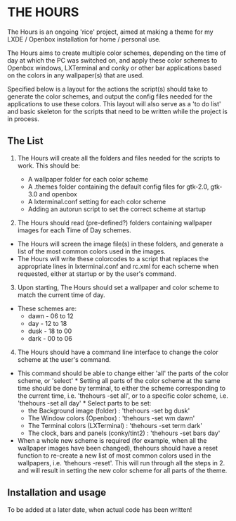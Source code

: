 # THE HOURS

The Hours is an ongoing 'rice' project, aimed at making a theme for my LXDE / Openbox installation for home / personal use.

The Hours aims to create multiple color schemes, depending on the time of day at which the PC was switched on, and apply these color schemes to Openbox windows, LXTerminal and conky or other bar applications based on the colors in any wallpaper(s) that are used.

Specified below is a layout for the actions the script(s) should take to generate the color schemes, and output the config files needed for the applications to use these colors. This layout will also serve as a 'to do list' and basic skeleton for the scripts that need to be written while the project is in process.

## The List  

1.    The Hours will create all the folders and files needed for the scripts to work. This should be:
      - A wallpaper folder for each color scheme
      - A .themes folder containing the default config files for gtk-2.0, gtk-3.0 and openbox
      - A lxterminal.conf setting for each color scheme
      - Adding an autorun script to set the correct scheme at startup

2.    The Hours should read (pre-defined?) folders containing wallpaper images for each Time of Day schemes.
  -   The Hours will screen the image file(s) in these folders, and generate a list of the most common colors used in the images.
  -   The Hours will write these colorcodes to a script that replaces the appropriate lines in lxterminal.conf and rc.xml for each scheme when requested, either at startup or by the user's command.

3.    Upon starting, The Hours should set a wallpaper and color scheme to match the current time of day.
  -    These schemes are:    
        * dawn  - 06 to 12
        * day   - 12 to 18
        * dusk  - 18 to 00
        * dark  - 00 to 06

4.    The Hours should have a command line interface to change the color scheme at the user's command.
  -    This command should be able to change either 'all' the parts of the color scheme, or 'select'
    * Setting all parts of the color scheme at the same time should be done by terminal, to either the scheme corresponding to the current time, i.e. 'thehours -set all', or to a specific color scheme, i.e. 'thehours -set all day'
    * Select parts to be set:
        * the Background image (folder) : 'thehours -set bg dusk'
        * The Window colors (Openbox) : 'thehours -set wm dawn'
        * The Terminal colors (LXTerminal) : 'thehours -set term dark'
        * The clock, bars and panels (conky/tint2) : 'thehours -set bars day'
  - When a whole new scheme is required (for example, when all the wallpaper images have been changed), thehours should have a reset function to re-create a new list of most common colors used in the wallpapers, i.e. 'thehours -reset'. This will run through all the steps in 2. and will result in setting the new color scheme for all parts of the theme.

## Installation and usage

To be added at a later date, when actual code has been written!

